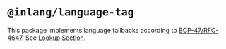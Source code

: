 # `@inlang/language-tag`

This package implements language fallbacks according to [BCP-47/RFC-4647](https://datatracker.ietf.org/doc/html/rfc4647). See [Lookup Section](https://datatracker.ietf.org/doc/html/rfc4647#section-3.4).